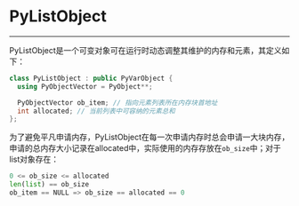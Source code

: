 # **PyListObject**
***

PyListObject是一个可变对象可在运行时动态调整其维护的内存和元素，其定义如下：
```C++
class PyListObject : public PyVarObject {
  using PyObjectVector = PyObject**;

  PyObjectVector ob_item; // 指向元素列表所在内存块首地址
  int allocated; // 当前列表中可容纳的元素总和
};
```
为了避免平凡申请内存，PyListObject在每一次申请内存时总会申请一大块内存，申请的总内存大小记录在allocated中，实际使用的内存存放在`ob_size`中；对于list对象存在：
```python
0 <= ob_size <= allocated
len(list) == ob_size
ob_item == NULL => ob_size == allocated == 0
```
